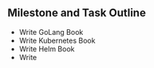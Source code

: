 



## Milestone and Task Outline

   - Write GoLang Book
   - Write Kubernetes Book
   - Write Helm Book
   - Write 